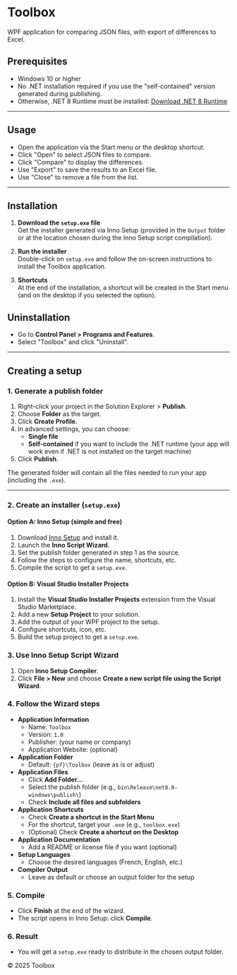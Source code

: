 # Toolbox

WPF application for comparing JSON files, with export of differences to Excel.

## Prerequisites

- Windows 10 or higher
- No .NET installation required if you use the "self-contained" version generated during publishing.
- Otherwise, .NET 8 Runtime must be installed: [Download .NET 8 Runtime](https://dotnet.microsoft.com/download/dotnet/8.0)

---

## Usage

- Open the application via the Start menu or the desktop shortcut.
- Click "Open" to select JSON files to compare.
- Click "Compare" to display the differences.
- Use "Export" to save the results to an Excel file.
- Use "Close" to remove a file from the list.

---

## Installation

1. **Download the `setup.exe` file**  
   Get the installer generated via Inno Setup (provided in the `Output` folder or at the location chosen during the Inno Setup script compilation).

2. **Run the installer**  
   Double-click on `setup.exe` and follow the on-screen instructions to install the Toolbox application.

3. **Shortcuts**  
   At the end of the installation, a shortcut will be created in the Start menu (and on the desktop if you selected the option).

## Uninstallation

- Go to **Control Panel > Programs and Features**.
- Select "Toolbox" and click "Uninstall".

---

## Creating a setup

### 1. Generate a publish folder

1. Right-click your project in the Solution Explorer > **Publish**.
2. Choose **Folder** as the target.
3. Click **Create Profile**.
4. In advanced settings, you can choose:
   - **Single file**
   - **Self-contained** if you want to include the .NET runtime (your app will work even if .NET is not installed on the target machine)
5. Click **Publish**.

The generated folder will contain all the files needed to run your app (including the `.exe`).

---

### 2. Create an installer (`setup.exe`)

#### Option A: Inno Setup (simple and free)

1. Download [Inno Setup](https://jrsoftware.org/isinfo.php) and install it.
2. Launch the **Inno Script Wizard**.
3. Set the publish folder generated in step 1 as the source.
4. Follow the steps to configure the name, shortcuts, etc.
5. Compile the script to get a `setup.exe`.

#### Option B: Visual Studio Installer Projects

1. Install the **Visual Studio Installer Projects** extension from the Visual Studio Marketplace.
2. Add a new **Setup Project** to your solution.
3. Add the output of your WPF project to the setup.
4. Configure shortcuts, icon, etc.
5. Build the setup project to get a `setup.exe`.

### 3. Use Inno Setup Script Wizard

1. Open **Inno Setup Compiler**.
2. Click **File > New** and choose **Create a new script file using the Script Wizard**.

### 4. Follow the Wizard steps

- **Application Information**
  - Name: `Toolbox`
  - Version: `1.0`
  - Publisher: (your name or company)
  - Application Website: (optional)
- **Application Folder**
  - Default: `{pf}\Toolbox` (leave as is or adjust)
- **Application Files**
  - Click **Add Folder...**
  - Select the publish folder (e.g., `bin\Release\net8.0-windows\publish\`)
  - Check **Include all files and subfolders**
- **Application Shortcuts**
  - Check **Create a shortcut in the Start Menu**
  - For the shortcut, target your `.exe` (e.g., `toolbox.exe`)
  - (Optional) Check **Create a shortcut on the Desktop**
- **Application Documentation**
  - Add a README or license file if you want (optional)
- **Setup Languages**
  - Choose the desired languages (French, English, etc.)
- **Compiler Output**
  - Leave as default or choose an output folder for the setup

### 5. Compile

- Click **Finish** at the end of the wizard.
- The script opens in Inno Setup: click **Compile**.

### 6. Result

- You will get a `setup.exe` ready to distribute in the chosen output folder.

© 2025 Toolbox
